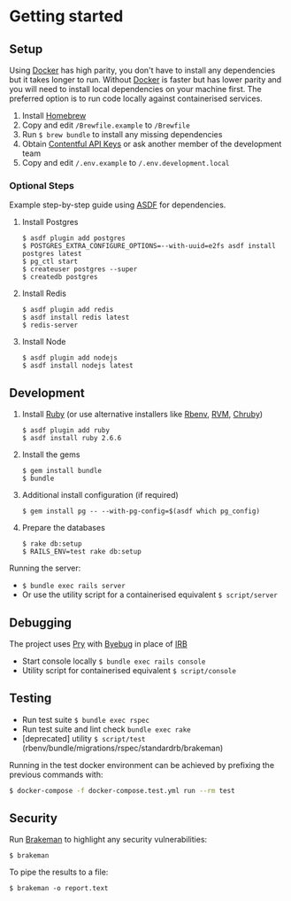 # Getting started

## Setup

Using [Docker](https://docs.docker.com/docker-for-mac/install) has high parity, you don't have to install any dependencies but it takes longer to run.
Without [Docker](https://docs.docker.com/docker-for-mac/install) is faster but has lower parity and you will need to install local dependencies on your machine first.
The preferred option is to run code locally against containerised services.

1. Install [Homebrew](https://brew.sh)
1. Copy and edit `/Brewfile.example` to `/Brewfile`
1. Run `$ brew bundle` to install any missing dependencies
1. Obtain [Contentful API Keys](https://app.contentful.com) or ask another member of the development team
1. Copy and edit `/.env.example` to `/.env.development.local`


### Optional Steps

Example step-by-step guide using [ASDF](https://asdf-vm.com) for dependencies.

1. Install Postgres
    ```
    $ asdf plugin add postgres
    $ POSTGRES_EXTRA_CONFIGURE_OPTIONS=--with-uuid=e2fs asdf install postgres latest
    $ pg_ctl start
    $ createuser postgres --super
    $ createdb postgres
    ```
1. Install Redis
    ```
    $ asdf plugin add redis
    $ asdf install redis latest
    $ redis-server
    ```
1. Install Node
    ```
    $ asdf plugin add nodejs
    $ asdf install nodejs latest
    ```

## Development

1. Install [Ruby](https://gds-way.cloudapps.digital/manuals/programming-languages/ruby.html#conventional-tooling) (or use alternative installers like [Rbenv](https://github.com/rbenv/rbenv), [RVM](https://github.com/rvm/rvm), [Chruby](https://github.com/postmodern/chruby))
    ```
    $ asdf plugin add ruby
    $ asdf install ruby 2.6.6
    ```
1. Install the gems
    ```
    $ gem install bundle
    $ bundle
    ```
1. Additional install configuration (if required)
    ```
    $ gem install pg -- --with-pg-config=$(asdf which pg_config)
    ```
1. Prepare the databases
    ```
    $ rake db:setup
    $ RAILS_ENV=test rake db:setup
    ```

Running the server:

- `$ bundle exec rails server`
- Or use the utility script for a containerised equivalent `$ script/server`

## Debugging

The project uses [Pry](https://github.com/pry/pry) with [Byebug](https://github.com/deivid-rodriguez/byebug) in place of [IRB](https://guides.rubyonrails.org/command_line.html#bin-rails-console)

- Start console locally `$ bundle exec rails console`
- Utility script for containerised equivalent `$ script/console`

## Testing

- Run test suite `$ bundle exec rspec`
- Run test suite and lint check `bundle exec rake`
- [deprecated] utility `$ script/test` (rbenv/bundle/migrations/rspec/standardrb/brakeman)

Running in the test docker environment can be achieved by prefixing the previous commands with:
```bash
$ docker-compose -f docker-compose.test.yml run --rm test
```

## Security

Run [Brakeman](https://brakemanscanner.org/) to highlight any security vulnerabilities:
```
$ brakeman
```

To pipe the results to a file:
```
$ brakeman -o report.text
```
